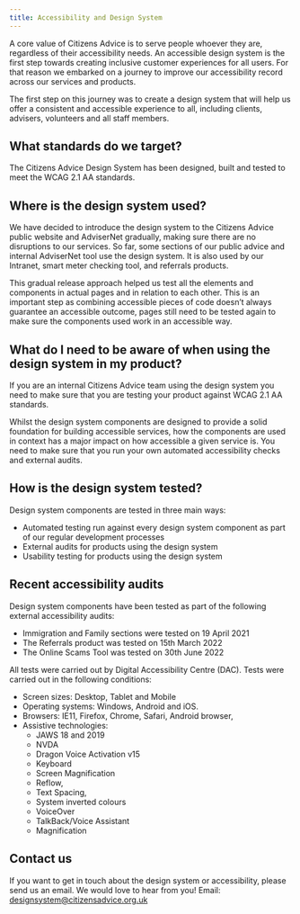 ```yaml
---
title: Accessibility and Design System
---
```


A core value of Citizens Advice is to serve people whoever they are, regardless of their accessibility needs. An accessible design system is the first step towards creating inclusive customer experiences for all users. For that reason we embarked on a journey to improve our accessibility record across our services and products.

The first step on this journey was to create a design system that will help us offer a consistent and accessible experience to all, including clients, advisers, volunteers and all staff members.

## What standards do we target?

The Citizens Advice Design System has been designed, built and tested to meet the WCAG 2.1 AA standards.

## Where is the design system used?

We have decided to introduce the design system to the Citizens Advice public website and AdviserNet gradually, making sure there are no disruptions to our services. So far, some sections of our public advice and internal AdviserNet tool use the design system. It is also used by our Intranet, smart meter checking tool, and referrals products.

This gradual release approach helped us test all the elements and components in actual pages and in relation to each other. This is an important step as combining accessible pieces of code doesn’t always guarantee an accessible outcome, pages still need to be tested again to make sure the components used work in an accessible way.

## What do I need to be aware of when using the design system in my product?

If you are an internal Citizens Advice team using the design system you need to make sure that you are testing your product against WCAG 2.1 AA standards.

Whilst the design system components are designed to provide a solid foundation for building accessible services, how the components are used in context has a major impact on how accessible a given service is. You need to make sure that you run your own automated accessibility checks and external audits.

## How is the design system tested?

Design system components are tested in three main ways:

- Automated testing run against every design system component as part of our regular development processes
- External audits for products using the design system
- Usability testing for products using the design system

## Recent accessibility audits

Design system components have been tested as part of the following external accessibility audits:

- Immigration and Family sections were tested on 19 April 2021
- The Referrals product was tested on 15th March 2022
- The Online Scams Tool was tested on 30th June 2022

All tests were carried out by Digital Accessibility Centre (DAC). Tests were carried out in the following conditions:

- Screen sizes: Desktop, Tablet and Mobile
- Operating systems: Windows, Android and iOS.
- Browsers: IE11, Firefox, Chrome, Safari, Android browser,
- Assistive technologies:
  - JAWS 18 and 2019
  - NVDA
  - Dragon Voice Activation v15
  - Keyboard
  - Screen Magnification
  - Reflow,
  - Text Spacing,
  - System inverted colours
  - VoiceOver
  - TalkBack/Voice Assistant
  - Magnification

## Contact us

If you want to get in touch about the design system or accessibility, please send us an email. We would love to hear from you!
Email: [designsystem@citizensadvice.org.uk](mailto:designsystem@citizendsadvice.org.uk)
